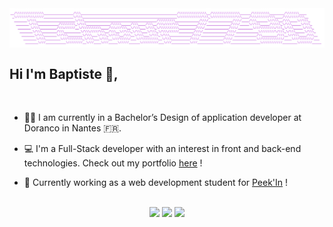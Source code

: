 <img src="./name.png" align="center" />

<br>

## Hi I'm Baptiste 👋,

<br>

* 👨‍🎓 I am currently in a Bachelor’s Design of application developer at Doranco in Nantes 🇫🇷.

* 💻 I'm a Full-Stack developer with an interest in front and back-end technologies. Check out my portfolio [here](https://brokolo.vercel.app/) !
  
* 💼 Currently working as a web development student for [Peek'In](https://peekin.me/) !

<br>

<div align="center">
	<img src="https://badges.pufler.dev/repos/tchoup7790" />
	<img src="https://badges.pufler.dev/visits/tchoup7790/tchoup7790" />
	<img src="https://badges.pufler.dev/commits/monthly/tchoup7790" />
</div>